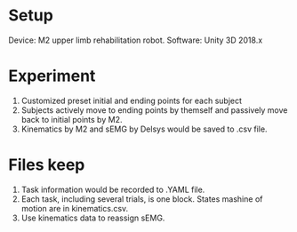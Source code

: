 # Setup
Device: M2 upper limb rehabilitation robot.
Software: Unity 3D 2018.x

# Experiment
1. Customized preset initial and ending points for each subject
2. Subjects actively move to ending points by themself and passively move back to initial points by M2.
3. Kinematics by M2 and sEMG by Delsys would be saved to .csv file.

# Files keep
1. Task information would be recorded to .YAML file.
2. Each task, including several trials, is one block. States mashine of motion are in kinematics.csv.
3. Use kinematics data to reassign sEMG.




